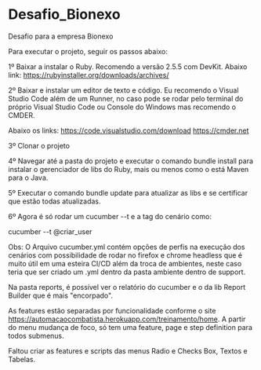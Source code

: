 # Desafio_Bionexo
Desafio para a empresa Bionexo

Para executar o projeto, seguir os passos abaixo:

1º Baixar a instalar o Ruby. Recomendo a versão 2.5.5 com DevKit. Abaixo link: https://rubyinstaller.org/downloads/archives/

2º Baixar e instalar um editor de texto e código. Eu recomendo o Visual Studio Code além de um Runner, no caso pode se rodar pelo terminal do próprio Visual Studio Code ou Console do Windows mas recomendo o CMDER.

Abaixo os links: https://code.visualstudio.com/download https://cmder.net

3º Clonar o projeto

4º Navegar até a pasta do projeto e executar o comando bundle install para instalar o gerenciador de libs do Ruby, mais ou menos como o está Maven para o Java.

5º Executar o comando bundle update para atualizar as libs e se certificar que estão todas atualizadas.

6º Agora é só rodar um cucumber --t e a tag do cenário como:

cucumber --t @criar_user  

Obs: O Arquivo cucumber.yml contém opções de perfis na execução dos cenários com possibilidade de rodar no firefox e chrome headless que é muito útil em uma esteira CI/CD além da troca de ambientes, neste caso teria que ser criado um .yml dentro da pasta ambiente dentro de support.

Na pasta reports, é possível ver o relatório do cucumber e o da lib Report Builder que é mais "encorpado".

As features estão separadas por funcionalidade conforme o site https://automacaocombatista.herokuapp.com/treinamento/home. A partir do menu mudança de foco, só tem uma feature, page e step definition para todos submenus.

Faltou criar as features e scripts das menus Radio e Checks Box, Textos e Tabelas. 


